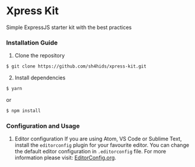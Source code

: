 # Xpress Kit
Simple ExpressJS starter kit with the best practices

### Installation Guide

1. Clone the repository
  ```bash
  $ git clone https://github.com/sh4hids/xpress-kit.git
  ```
2. Install dependencies
  ```bash
  $ yarn
  ```
  or
  ```bash
  $ npm install
  ```

### Configuration and Usage

1. Editor configuration
  If you are using Atom, VS Code or Sublime Text, install the `editorconfig` plugin for your favourite editor. You can change the default editor configuration in `.editorconfig` file. For more information please visit: [EditorConfig.org](http://editorconfig.org).
